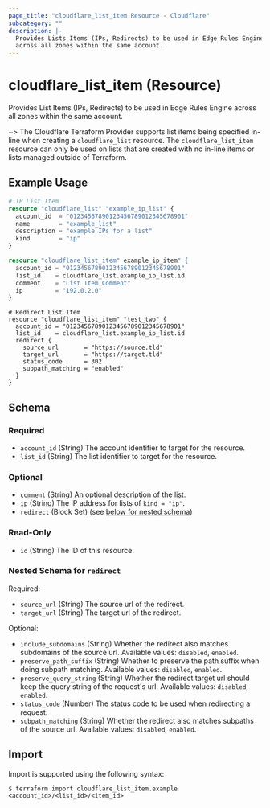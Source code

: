 ```yaml
---
page_title: "cloudflare_list_item Resource - Cloudflare"
subcategory: ""
description: |-
  Provides Lists Items (IPs, Redirects) to be used in Edge Rules Engine
  across all zones within the same account.
---
```


# cloudflare_list_item (Resource)

Provides List Items (IPs, Redirects) to be used in Edge Rules Engine
across all zones within the same account.

~> The Cloudflare Terraform Provider supports list items being specified in-line when creating a `cloudflare_list` resource.  The `cloudflare_list_item` resource can only be used on lists that are created with no in-line items or lists managed outside of Terraform.

## Example Usage

```terraform
# IP List Item
resource "cloudflare_list" "example_ip_list" {
  account_id  = "01234567890123456789012345678901"
  name        = "example_list"
  description = "example IPs for a list"
  kind        = "ip"
}

resource "cloudflare_list_item" example_ip_item" {
  account_id = "01234567890123456789012345678901"
  list_id    = cloudflare_list.example_ip_list.id
  comment    = "List Item Comment"
  ip         = "192.0.2.0"
}
```
```
# Redirect List Item
resource "cloudflare_list_item" "test_two" {
  account_id = "01234567890123456789012345678901"
  list_id    = cloudflare_list.example_ip_list.id
  redirect {
    source_url       = "https://source.tld"
    target_url       = "https://target.tld"
    status_code      = 302
    subpath_matching = "enabled"
  }
}
```


## Schema

### Required

- `account_id` (String) The account identifier to target for the resource.
- `list_id` (String) The list identifier to target for the resource.

### Optional

- `comment` (String) An optional description of the list.
- `ip` (String) The IP address for lists of `kind = "ip"`.
- `redirect` (Block Set) (see [below for nested schema](#nestedblock--redirect))

### Read-Only

- `id` (String) The ID of this resource.

<a id="nestedblock--redirect"></a>
### Nested Schema for `redirect`

Required:

- `source_url` (String) The source url of the redirect.
- `target_url` (String) The target url of the redirect.

Optional:

- `include_subdomains` (String) Whether the redirect also matches subdomains of the source url. Available values: `disabled`, `enabled`.
- `preserve_path_suffix` (String) Whether to preserve the path suffix when doing subpath matching. Available values: `disabled`, `enabled`.
- `preserve_query_string` (String) Whether the redirect target url should keep the query string of the request's url. Available values: `disabled`, `enabled`.
- `status_code` (Number) The status code to be used when redirecting a request.
- `subpath_matching` (String) Whether the redirect also matches subpaths of the source url. Available values: `disabled`, `enabled`.

## Import

Import is supported using the following syntax:

```shell
$ terraform import cloudflare_list_item.example <account_id>/<list_id>/<item_id>
```
